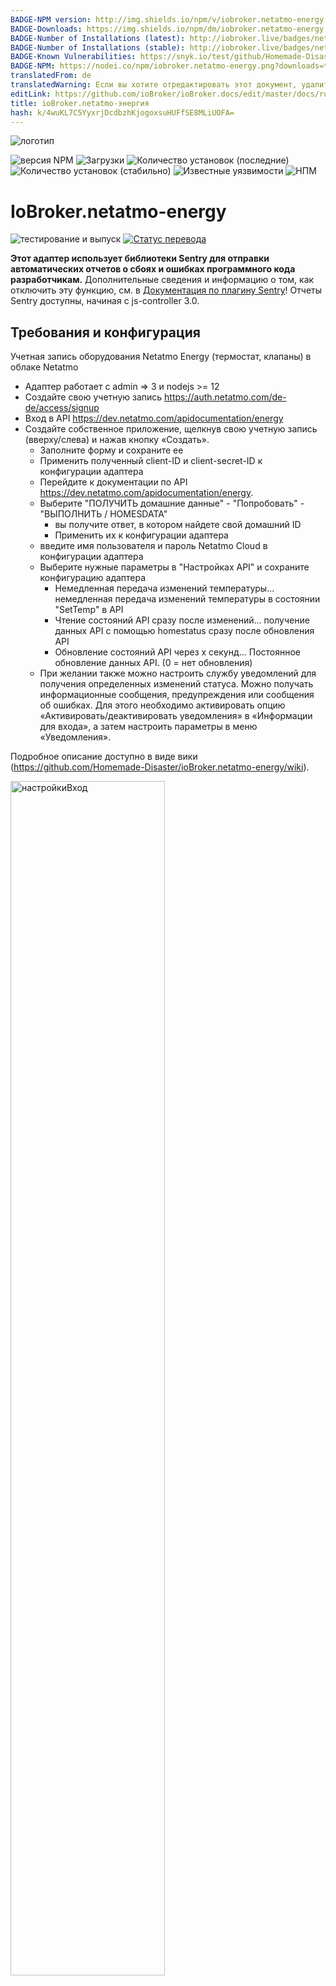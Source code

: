 ```yaml
---
BADGE-NPM version: http://img.shields.io/npm/v/iobroker.netatmo-energy.svg
BADGE-Downloads: https://img.shields.io/npm/dm/iobroker.netatmo-energy.svg
BADGE-Number of Installations (latest): http://iobroker.live/badges/netatmo-energy-installed.svg
BADGE-Number of Installations (stable): http://iobroker.live/badges/netatmo-energy-stable.svg
BADGE-Known Vulnerabilities: https://snyk.io/test/github/Homemade-Disaster/ioBroker.netatmo-energy/badge.svg
BADGE-NPM: https://nodei.co/npm/iobroker.netatmo-energy.png?downloads=true
translatedFrom: de
translatedWarning: Если вы хотите отредактировать этот документ, удалите поле «translationFrom», в противном случае этот документ будет снова автоматически переведен
editLink: https://github.com/ioBroker/ioBroker.docs/edit/master/docs/ru/adapterref/iobroker.netatmo-energy/README.md
title: ioBroker.netatmo-энергия
hash: k/4wuKL7C5YyxrjDcdbzhKjogoxsuHUFfSE8MLiUOFA=
---
```

![логотип](https://github.com/Homemade-Disaster/ioBroker.netatmo-energy/raw/master/admin/netatmo-energy.png)

![версия NPM](http://img.shields.io/npm/v/iobroker.netatmo-energy.svg)
![Загрузки](https://img.shields.io/npm/dm/iobroker.netatmo-energy.svg)
![Количество установок (последние)](http://iobroker.live/badges/netatmo-energy-installed.svg)
![Количество установок (стабильно)](http://iobroker.live/badges/netatmo-energy-stable.svg)
![Известные уязвимости](https://snyk.io/test/github/Homemade-Disaster/ioBroker.netatmo-energy/badge.svg)
![НПМ](https://nodei.co/npm/iobroker.netatmo-energy.png?downloads=true)

# IoBroker.netatmo-energy
![тестирование и выпуск](https://github.com/Homemade-Disaster/ioBroker.netatmo-energy/workflows/Test%20and%20Release/badge.svg) [![Статус перевода](https://weblate.iobroker.net/widgets/adapters/-/admin/svg-badge.svg)](https://weblate.iobroker.net/engage/adapters/?utm_source=widget)

**Этот адаптер использует библиотеки Sentry для отправки автоматических отчетов о сбоях и ошибках программного кода разработчикам.** Дополнительные сведения и информацию о том, как отключить эту функцию, см. в [Документация по плагину Sentry](https://github.com/ioBroker/plugin-sentry#plugin-sentry)! Отчеты Sentry доступны, начиная с js-controller 3.0.

## Требования и конфигурация
Учетная запись оборудования Netatmo Energy (термостат, клапаны) в облаке Netatmo

- Адаптер работает с admin => 3 и nodejs >= 12
- Создайте свою учетную запись https://auth.netatmo.com/de-de/access/signup
- Вход в API https://dev.netatmo.com/apidocumentation/energy
- Создайте собственное приложение, щелкнув свою учетную запись (вверху/слева) и нажав кнопку «Создать».
  - Заполните форму и сохраните ее
  - Применить полученный client-ID и client-secret-ID к конфигурации адаптера
  - Перейдите к документации по API https://dev.netatmo.com/apidocumentation/energy.
  - Выберите "ПОЛУЧИТЬ домашние данные" - "Попробовать" - "ВЫПОЛНИТЬ / HOMESDATA"
    - вы получите ответ, в котором найдете свой домашний ID
    - Применить их к конфигурации адаптера
  - введите имя пользователя и пароль Netatmo Cloud в конфигурации адаптера
  - Выберите нужные параметры в "Настройках API" и сохраните конфигурацию адаптера
    - Немедленная передача изменений температуры... немедленная передача изменений температуры в состоянии "SetTemp" в API
    - Чтение состояний API сразу после изменений... получение данных API с помощью homestatus сразу после обновления API
    - Обновление состояний API через x секунд... Постоянное обновление данных API. (0 = нет обновления)
  - При желании также можно настроить службу уведомлений для получения определенных изменений статуса. Можно получать информационные сообщения, предупреждения или сообщения об ошибках. Для этого необходимо активировать опцию «Активировать/деактивировать уведомления» в «Информации для входа», а затем настроить параметры в меню «Уведомления».

Подробное описание доступно в виде вики (https://github.com/Homemade-Disaster/ioBroker.netatmo-energy/wiki).

<img src="https://github.com/Homemade-Disaster/ioBroker.netatmo-energy/raw/master/docs/img/settings_login_de.png" alt="настройкиВход" width="70%"/>

<img src="https://github.com/Homemade-Disaster/ioBroker.netatmo-energy/raw/master/docs/img/settings_api_de.png" alt="настройкиAPI" width="70%"/>

## Адаптер netatmo-energy для ioBroker
Текущие настройки извлекаются или изменяются с помощью API Netatmo-Energy. Адаптер использует запрос на выборку для передачи данных в Netatmo Energy API. Официальная документация API: https://dev.netatmo.com/apidocumentation/energy.

Адаптер создает свое собственное устройство «energyAPP», которое содержит «APIRequests» и «trigger».

### API-запросы
* homedata ... извлекает всю структуру установки Netatmo Energy (используя параметр NAPlug). Все остальные параметры для ручных запросов вы можете выбрать самостоятельно.
* homestatus ... определяет и передает состояние и техническую информацию назначенных вам клапанов. Если вам нужна информация о конкретном типе устройства, вы можете выбрать его самостоятельно.
* getroommeasure ... При этом вы получаете исторические данные о ваших комнатах. Результат вводится в поле «Ответ».
* getmeasure ... Это даст вам исторические данные вашего котла. Результат вводится в поле «Ответ».
* setthermmode_schedule ... Устанавливает рабочий режим установки Netatmo Energy на «Расписание» (по умолчанию)
* setthermmode_hq ... устанавливает режим работы установки Netatmo Energy на "hq" (защита от замерзания)
* setthermmode_away … Устанавливает режим работы установки Netatmo Energy на «в гостях» (не дома)
* switchhomeschedule ... Устанавливает «режим расписания» API Netatmo Energy. Все возможные режимы перечислены в канале "switchhomeschedule".
* synchomeschedule ... Устанавливает графики нагрева вашего приложения Netatmo Energy. Чтобы изменить конкретный график отопления, введите его. В противном случае текущий установленный будет изменен. Введите необходимые параметры и инициируйте запрос расписания синхронизации.

Если для запроса API требуются параметры, их можно найти в соответствующем канале запроса в канале «параметры».

### Триггеры
* applychanges ... передает все ожидающие ручные изменения ваших клапанов в приложение Netatmo Energy
* refresh_structure ... генерировать запросы homedata и homestatus один за другим

### Запросы на изменение
* setroomthermpoint ... в зависимости от ручных изменений в канале «настройка», изменения передаются в приложение Netatmo Energy. (либо мгновенно, либо автоматически - "немедленная передача изменений температуры").
* set_mode_to_home ... Кнопка "set_mode_to_home" в канале "setting" устанавливает режим клапана "set_mode_to_home" на "home". Кроме того, запрос API инициируется немедленно для передачи изменения.

### Состояние
* работает ... здесь вы можете увидеть, выполняется ли в данный момент запрос API

### Структура запроса
<img src="https://github.com/Homemade-Disaster/ioBroker.netatmo-energy/raw/master/docs/img/EnergyAPP_measure.png" alt="настройкиВход" width="80%"/><img src="https://github.com/Homemade-Disaster/ioBroker.netatmo-energy/raw/master/docs/img/EnergyAPP.png" alt="настройкиВход" width="80%"/>

## Создание структур
При запуске адаптера обновляется текущее состояние всего приложения Netatmo Energy и передается состояние всех клапанов и термостатов. В зависимости от общих настроек (чтение состояний API сразу после изменения) состояние клапанов и термостатов снова загружается сразу после изменения API (немедленно отправляется запрос исходного состояния).
Инициализация выполняется при запуске адаптера.

## Уведомления
Если вы активировали службу уведомлений в конфигурации адаптера, вам будут приходить различные сообщения.
Доступны следующие услуги.

<img src="https://github.com/Homemade-Disaster/ioBroker.netatmo-energy/raw/master/docs/img/notification_types_de.png" alt="настройкиAPI" width="30%"/>

Пожалуйста, введите необходимые данные для подключения к выбранной вами службе уведомлений.

<img src="https://github.com/Homemade-Disaster/ioBroker.netatmo-energy/raw/master/docs/img/notification_de.png" alt="настройкиAPI" width="70%"/>

## Новости
Здесь вы можете активировать определенные сообщения для определенных изменений статуса. Вы можете оставить сообщение, которое вы хотите.

<img src="https://github.com/Homemade-Disaster/ioBroker.netatmo-energy/raw/master/docs/img/messages_de.png" alt="настройкиAPI" width="70%"/>

## Вкладка администратора
На вкладке администратора вы можете отобразить все термостаты, мосты и клапаны вашего экземпляра netatmo energy. Там же можно обновить это представление или запустить полное обновление API. Кроме того, у вас есть возможность перенести изменения в облако и переключиться обратно в стандартный режим из возможного ручного режима.

<img src="https://github.com/Homemade-Disaster/ioBroker.netatmo-energy/raw/master/docs/img/admintab_de.png" alt="вкладка администратора" width="70%"/>

На каждой плате отображаются значки состояния, показывающие текущее состояние термостата, клапанов и разъема.

## Виджет
Виджет для VIS для отображения полного термостата. Вам нужно только ввести точку данных "SetTemp". Вся остальная информация определяется динамически из структуры "rooms".

<img src="https://github.com/Homemade-Disaster/ioBroker.netatmo-energy/raw/master/docs/img/valve_widget_de.png" alt="настройкиAPI" width="250px"/>

## Changelog
[Older changes](CHANGELOG_OLD.md)
<!--
    Placeholder for the next version (at the beginning of the line):
    ### **WORK IN PROGRESS**
-->
### 1.2.4 (2022-04-09)
* (ioKlausi) i18n files for npm added

### 1.2.3 (2022-04-08)
* (ioKlausi) Added status icons to plug

### 1.2.2 (2022-04-03)
* (ioKlausi) Added a slider to each valve to change the temperature and added some API requests to admin tab to transfer changes to the cloud 

### 1.2.1 (2022-04-01)
* (ioKlausi) Messages for specific events created

### 1.2.0 (2022-03-31)
* (ioKlausi) Close message functionality added on admin tab

### 1.1.7 (2022-03-24)
* (ioKlausi) Bridge information added to each card

### 1.1.6 (2022-03-24)
* (ioKlausi) Rework README.md & WIKI

### 1.1.5 (2022-03-23)
* (ioKlausi) Refresh functionality added to admin tab

### 1.1.4 (2022-03-20)
* (ioKlausi) Plug added to admin tab 

### 1.1.3 (2022-03-19)
* (ioKlausi) Admin tab for valves added 

### 1.1.2 (2022-03-06)
* (ioKlausi) Bugfix Easy Admin 

### 1.1.1 (2022-03-06)
* (ioKlausi) Bugfix setroomthermpoint 

### 1.1.0 (2022-03-06)
* (ioKlausi) setroomthermpoint - Trigger for valve-mode implemented

### 1.0.4 (2022-03-05)
* (ioKlausi) Bugfix - send message

### 1.0.3 (2022-03-05)
* (ioKlausi) Transfered Customizing-UI to json

### 1.0.2 (2022-02-27)
* (ioKlausi) Redesign coding

### 1.0.0 (2022-02-25)
* (ioKlausi) Create major version

## License
MIT License

Copyright (c) 2022 ioKlausi <nii@gmx.at>

Permission is hereby granted, free of charge, to any person obtaining a copy
of this software and associated documentation files (the "Software"), to deal
in the Software without restriction, including without limitation the rights
to use, copy, modify, merge, publish, distribute, sublicense, and/or sell
copies of the Software, and to permit persons to whom the Software is
furnished to do so, subject to the following conditions:

The above copyright notice and this permission notice shall be included in all
copies or substantial portions of the Software.

THE SOFTWARE IS PROVIDED "AS IS", WITHOUT WARRANTY OF ANY KIND, EXPRESS OR
IMPLIED, INCLUDING BUT NOT LIMITED TO THE WARRANTIES OF MERCHANTABILITY,
FITNESS FOR A PARTICULAR PURPOSE AND NONINFRINGEMENT. IN NO EVENT SHALL THE
AUTHORS OR COPYRIGHT HOLDERS BE LIABLE FOR ANY CLAIM, DAMAGES OR OTHER
LIABILITY, WHETHER IN AN ACTION OF CONTRACT, TORT OR OTHERWISE, ARISING FROM,
OUT OF OR IN CONNECTION WITH THE SOFTWARE OR THE USE OR OTHER DEALINGS IN THE
SOFTWARE.